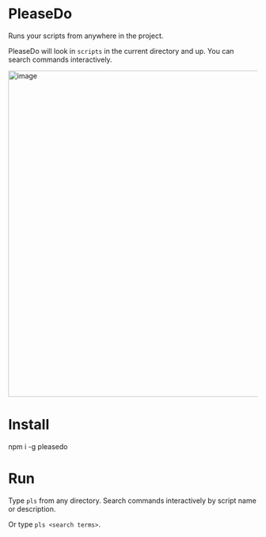 # PleaseDo

Runs your scripts from anywhere in the project.

PleaseDo will look in `scripts` in the current directory and up. You can search commands interactively.

<img width="659" alt="image" src="https://user-images.githubusercontent.com/17112406/146663485-37a917de-f2a8-48c5-bbf1-8b0937b068d3.png">

# Install

npm i -g pleasedo

# Run

Type `pls` from any directory. Search commands interactively by script name or description.

Or type `pls <search terms>`.
